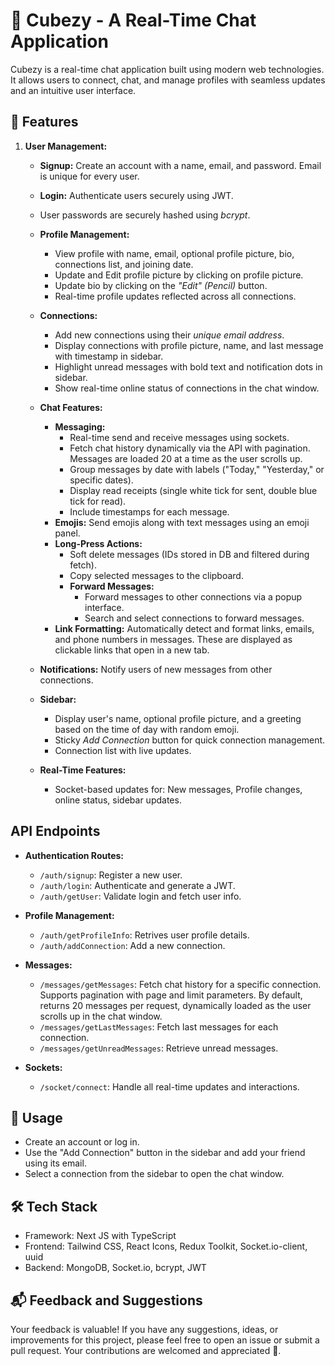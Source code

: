 # 💬 Cubezy - A Real-Time Chat Application

Cubezy is a real-time chat application built using modern web technologies. It allows users to connect, chat, and manage profiles with seamless updates and an intuitive user interface.

## 🌟 Features

1. **User Management:**
   - **Signup:** Create an account with a name, email, and password. Email is unique for every user.
   - **Login:** Authenticate users securely using JWT.
   - User passwords are securely hashed using *bcrypt*.
   - **Profile Management:**
        - View profile with name, email, optional profile picture, bio, connections list, and joining date.
        - Update and Edit profile picture by clicking on profile picture.
        - Update bio by clicking on the *"Edit" (Pencil)* button.
        - Real-time profile updates reflected across all connections.

    - **Connections:**
        - Add new connections using their *unique email address*.
        - Display connections with profile picture, name, and last message with timestamp in sidebar.
        - Highlight unread messages with bold text and notification dots in sidebar.
        - Show real-time online status of connections in the chat window.

    - **Chat Features:**
        - **Messaging:**
            - Real-time send and receive messages using sockets.
            - Fetch chat history dynamically via the API with pagination. Messages are loaded 20 at a time as the user scrolls up.
            - Group messages by date with labels ("Today," "Yesterday," or specific dates).
            - Display read receipts (single white tick for sent, double blue tick for read).
            - Include timestamps for each message.
        - **Emojis:** Send emojis along with text messages using an emoji panel.
        - **Long-Press Actions:**
            - Soft delete messages (IDs stored in DB and filtered during fetch).
            -  Copy selected messages to the clipboard.
            - **Forward Messages:**
                - Forward messages to other connections via a popup interface.
                - Search and select connections to forward messages.
        - **Link Formatting:** Automatically detect and format links, emails, and phone numbers in messages. These are displayed as clickable links that open in a new tab.

    - **Notifications:** Notify users of new messages from other connections.

    - **Sidebar:**
        - Display user's name, optional profile picture, and a greeting based on the time of day with random emoji.
        - Sticky *Add Connection* button for quick connection management.
        - Connection list with live updates.

    - **Real-Time Features:**
        - Socket-based updates for: New messages, Profile changes, online status, sidebar updates.

## API Endpoints

- **Authentication Routes:**
    - `/auth/signup`: Register a new user.
    - `/auth/login`: Authenticate and generate a JWT.
    - `/auth/getUser`: Validate login and fetch user info.

- **Profile Management:**
    - `/auth/getProfileInfo`: Retrives user profile details.
    - `/auth/addConnection`: Add a new connection.

- **Messages:**
    - `/messages/getMessages`: Fetch chat history for a specific connection. Supports pagination with page and limit parameters. By default, returns 20 messages per request, dynamically loaded as the user scrolls up in the chat window.
    - `/messages/getLastMessages`: Fetch last messages for each connection.
    - `/messages/getUnreadMessages`: Retrieve unread messages.

- **Sockets:**
    - `/socket/connect`: Handle all real-time updates and interactions.

## 🚀 Usage

- Create an account or log in.
- Use the "Add Connection" button in the sidebar and add your friend using its email.
- Select a connection from the sidebar to open the chat window.

## 🛠️ Tech Stack

- Framework: Next JS with TypeScript
- Frontend: Tailwind CSS, React Icons, Redux Toolkit, Socket.io-client, uuid
- Backend: MongoDB, Socket.io, bcrypt, JWT

## 📬 Feedback and Suggestions

Your feedback is valuable! If you have any suggestions, ideas, or improvements for this project, please feel free to open an issue or submit a pull request. Your contributions are welcomed and appreciated 🚀.
